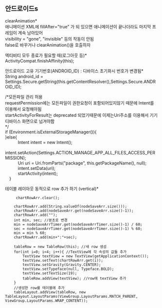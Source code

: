 ## 안드로이드s 

clearAnimation*  
애니메이션 XML에 fillAfter="true" 가 되 있으면 애니메이션이 끝나더라도 마지막 프레임이 계속 남아있어  
visibility = "gone", "invisible" 등의 작동이 안됨  
false로 바꾸거나 clearAnimation()을 호출하자  
  
  
엑티비티 모두 종료가 필요할 때(로그아웃 등)*  
ActivityCompat.finishAffinity(this);  

  
안드로이드 고유 기기번호(ANDROID_ID) : 디바이스 초기화시 번호가 변경됨*    
String android_id = Settings.Secure.getString(this.getContentResolver(),Settings.Secure.ANDROID_ID);  



  /*모든파일 관리 허용  
  requestPermission에는 모든파일이 권한요청이 포함되어있지않기 때문에 Intent를 이용해서 요청해야됨  
  startActivityForResult는 deprecated 되었기때문에 이제는Uri주소를 이용해서 기기 디바이스 화면으로 넘겨야함  
  */   
  if (Environment.isExternalStorageManager()){   
  }else{  
   Intent intent = new Intent();   
   intent.setAction(Settings.ACTION_MANAGE_APP_ALL_FILES_ACCESS_PERMISSION);  
   Uri uri = Uri.fromParts("package", this.getPackageName(), null);   
   intent.setData(uri);  
    startActivity(intent);  
  }  
     
     
 테이블 레이아웃 동적으로 row 추가 하기 (vertical)*  
 
         chartRowArr.clear(); 

        chartRowArr.add(String.valueOf(nodeSaveArr.size()));
        chartRowArr.add(nodeSaveArr.get(nodeSaveArr.size()-1));
        chartRowArr.add("");
        int min, sec; //분초로 변경
        min = nodeSaveArrTimer.get(nodeSaveArrTimer.size()-1) / 60;
        sec = nodeSaveArrTimer.get(nodeSaveArrTimer.size()-1) % 60;
        min = min % 60;
        chartRowArr.add(min+":"+sec);

        tableRow = new TableRow(this); //새 row 생성
        for(int i=0; i<4; i++){ //TextView에 각 속성의 값들 추가
            TextView textView = new TextView(getApplicationContext());
            textView.setText(chartRowArr.get(i));
            textView.setGravity(Gravity.CENTER);
            textView.setTypeface(null, Typeface.BOLD);
            textView.setTextSize(19);
            tableRow.addView(textView); //row에 textView 추가
        }
        //생성한 row를 테이블에 추가
        tableLayout.addView(tableRow, new TableLayout.LayoutParams(ViewGroup.LayoutParams.MATCH_PARENT, ViewGroup.LayoutParams.WRAP_CONTENT)); 

